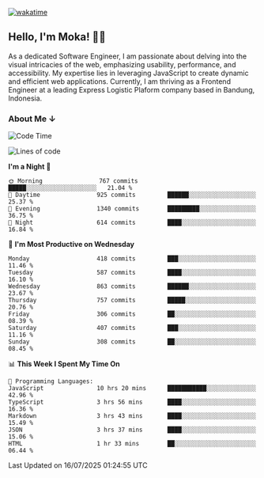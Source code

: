 [![wakatime](https://wakatime.com/badge/user/af9abd23-dba3-4dbe-973c-b045a9417a55.svg?style=social)](https://wakatime.com/@af9abd23-dba3-4dbe-973c-b045a9417a55)
## Hello, I'm Moka! 👋🏼


As a dedicated Software Engineer, I am passionate about delving into the visual intricacies of the web, emphasizing usability, performance, and accessibility. My expertise lies in leveraging JavaScript to create dynamic and efficient web applications. Currently, I am thriving as a Frontend Engineer at a leading Express Logistic Plaform company based in Bandung, Indonesia.

### About Me ↓

<!--START_SECTION:waka-->
![Code Time](http://img.shields.io/badge/Code%20Time-12%2C349%20hrs%207%20mins-blue)

![Lines of code](https://img.shields.io/badge/From%20Hello%20World%20I%27ve%20Written-9.6%20million%20lines%20of%20code-blue)

**I'm a Night 🦉** 

```text
🌞 Morning                767 commits         █████░░░░░░░░░░░░░░░░░░░░   21.04 % 
🌆 Daytime                925 commits         ██████░░░░░░░░░░░░░░░░░░░   25.37 % 
🌃 Evening                1340 commits        █████████░░░░░░░░░░░░░░░░   36.75 % 
🌙 Night                  614 commits         ████░░░░░░░░░░░░░░░░░░░░░   16.84 % 
```
📅 **I'm Most Productive on Wednesday** 

```text
Monday                   418 commits         ███░░░░░░░░░░░░░░░░░░░░░░   11.46 % 
Tuesday                  587 commits         ████░░░░░░░░░░░░░░░░░░░░░   16.10 % 
Wednesday                863 commits         ██████░░░░░░░░░░░░░░░░░░░   23.67 % 
Thursday                 757 commits         █████░░░░░░░░░░░░░░░░░░░░   20.76 % 
Friday                   306 commits         ██░░░░░░░░░░░░░░░░░░░░░░░   08.39 % 
Saturday                 407 commits         ███░░░░░░░░░░░░░░░░░░░░░░   11.16 % 
Sunday                   308 commits         ██░░░░░░░░░░░░░░░░░░░░░░░   08.45 % 
```


📊 **This Week I Spent My Time On** 

```text
💬 Programming Languages: 
JavaScript               10 hrs 20 mins      ███████████░░░░░░░░░░░░░░   42.96 % 
TypeScript               3 hrs 56 mins       ████░░░░░░░░░░░░░░░░░░░░░   16.36 % 
Markdown                 3 hrs 43 mins       ████░░░░░░░░░░░░░░░░░░░░░   15.49 % 
JSON                     3 hrs 37 mins       ████░░░░░░░░░░░░░░░░░░░░░   15.06 % 
HTML                     1 hr 33 mins        ██░░░░░░░░░░░░░░░░░░░░░░░   06.44 % 
```


 Last Updated on 16/07/2025 01:24:55 UTC
<!--END_SECTION:waka-->
